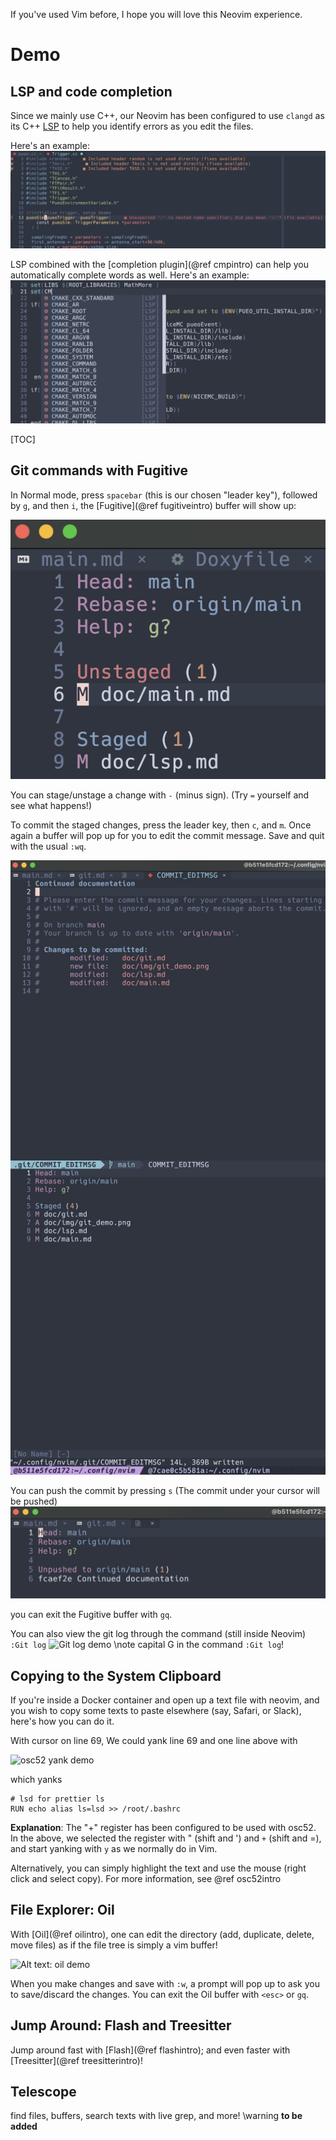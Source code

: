 If you've used Vim before, I hope you will love this Neovim experience.

# Demo

## LSP and code completion

Since we mainly use C++, our Neovim has been configured to use `clangd` as its
C++ [LSP](#lspintro) to help you identify errors as you edit the files.

Here's an example:
![Alt text: lsp error demo](lsp_error_demo.png)


LSP combined with the [completion plugin](@ref cmpintro) can help you
automatically complete words as well. Here's an example:
![Alt text: word completion demo](lsp_cmp_demo.png)

[TOC]
## Git commands with Fugitive

In Normal mode, press `spacebar` (this is our chosen "leader key"), followed by `g`, and then `i`,
the [Fugitive](@ref fugitiveintro) buffer will show up:

![Git stage demo](git_stage_demo.png)

You can stage/unstage a change with `-` (minus sign).
(Try `=` yourself and see what happens!)

To commit the staged changes, press the leader key, then `c`, and `m`.
Once again a buffer will pop up for you to edit the commit message.
Save and quit with the usual `:wq`.

![Git commit demo](git_commit_demo.png)

You can push the commit by pressing `s` (The commit under your cursor will be pushed)
![Git push demo](git_push_demo.png)

you can exit the Fugitive buffer with `gq`.

You can also view the git log through the command (still inside Neovim)
```:Git log```
![Git log demo](git_log_demo.png)
\note 
capital G in the command `:Git log`!


## Copying to the System Clipboard

If you're inside a Docker container and open up a text file with neovim, and
you wish to copy some texts to paste elsewhere (say, Safari, or Slack), here's
how you can do it.

With cursor on line 69,
We could yank line 69 and one line above with

![osc52 yank demo](yank_demo.png)

which yanks
```
# lsd for prettier ls
RUN echo alias ls=lsd >> /root/.bashrc
```

**Explanation**:
The "+" register has been configured to be used with osc52.
In the above, we selected the register with \" (shift and ') and `+` (shift and =), 
and start yanking with `y` as we normally do in Vim.

Alternatively, you can simply highlight the text and use the mouse (right click and select copy).
For more information, see @ref osc52intro

## File Explorer: Oil
With [Oil](@ref oilintro), one can edit the directory (add, duplicate, delete,
move files) as if the file tree is simply a vim buffer!

![Alt text: oil demo](oil_demo.png)

When you make changes and save with `:w`, a prompt will pop up to ask you to save/discard the changes.
You can exit the Oil buffer with `<esc>` or `gq`.


## Jump Around: Flash and Treesitter
Jump around fast with [Flash](@ref flashintro); and even faster with 
[Treesitter](@ref treesitterintro)!


## Telescope
find files, buffers, search texts with live grep, and more!
\warning
**to be added**
